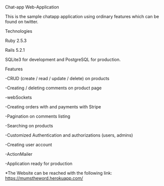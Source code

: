 Chat-app Web-Application

This is the sample chatapp application using ordinary features which can be found on twitter.

Technologies

Ruby 2.5.3

Rails 5.2.1

SQLite3 for development and PostgreSQL for production.

Features

-CRUD (create / read / update / delete) on products

-Creating / deleting comments on product page

-webSockets

-Creating orders with and payments with Stripe

-Pagination on comments listing

-Searching on products

-Customized Authentication and authorizations (users, admins)

-Creating user account

-ActionMailer

-Application ready for production


*The Website can be reached with the following link: https://mumstheword.herokuapp.com/
